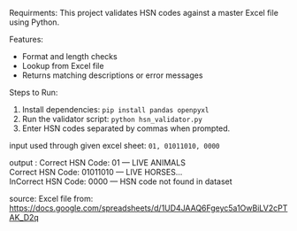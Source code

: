 Requirments:
This project validates HSN codes against a master Excel file using Python.

Features:
- Format and length checks
- Lookup from Excel file
- Returns matching descriptions or error messages

Steps to Run:
1. Install dependencies: `pip install pandas openpyxl`
2. Run the validator script: `python hsn_validator.py`
3. Enter HSN codes separated by commas when prompted.

input used through given excel sheet:
`01, 01011010, 0000`

output :
Correct HSN Code: 01 — LIVE ANIMALS  
Correct HSN Code: 01011010 — LIVE HORSES...  
InCorrect HSN Code: 0000 — HSN code not found in dataset

source:
Excel file from: https://docs.google.com/spreadsheets/d/1UD4JAAQ6Fgeyc5a1OwBiLV2cPTAK_D2q
